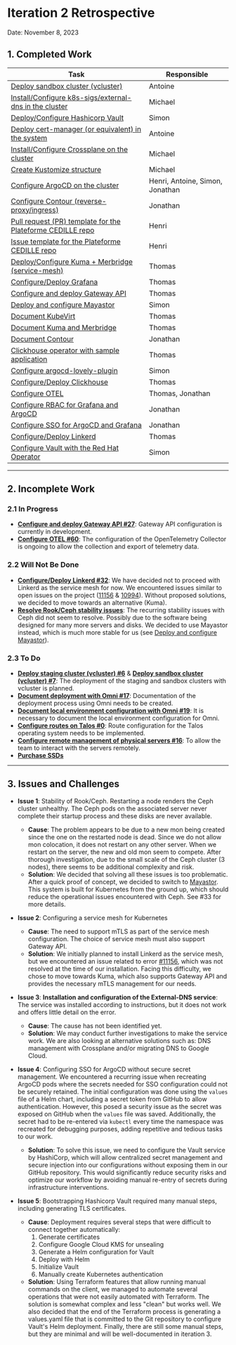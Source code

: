 # Iteration 2 Retrospective

Date: November 8, 2023

## 1. Completed Work

| Task                                                                                                                                              | Responsible                     |
| -------------------------------------------------------------------------------------------------------------------------------------------------- | ------------------------------- |
| [Deploy sandbox cluster (vcluster)](https://github.com/ClubCedille/Plateforme-Cedille/issues/7)                                                  | Antoine                         |
| [Install/Configure k8s-sigs/external-dns in the cluster](https://github.com/ClubCedille/Plateforme-Cedille/issues/35)                            | Michael                         |
| [Deploy/Configure Hashicorp Vault](https://github.com/ClubCedille/Plateforme-Cedille/issues/14)                                                  | Simon                           |
| [Deploy cert-manager (or equivalent) in the system](https://github.com/ClubCedille/Plateforme-Cedille/issues/26)                                  | Antoine                         |
| [Install/Configure Crossplane on the cluster](https://github.com/ClubCedille/Plateforme-Cedille/issues/31)                                        | Michael                         |
| [Create Kustomize structure](https://github.com/ClubCedille/Plateforme-Cedille/issues/25)                                                        | Michael                         |
| [Configure ArgoCD on the cluster](https://github.com/ClubCedille/Plateforme-Cedille/issues/5)                                                    | Henri, Antoine, Simon, Jonathan |
| [Configure Contour (reverse-proxy/ingress)](https://github.com/ClubCedille/Plateforme-Cedille/issues/11)                                         | Jonathan                        |
| [Pull request (PR) template for the Plateforme CEDILLE repo](https://github.com/orgs/ClubCedille/projects/3/views/5?pane=issue&itemId=41043072)  | Henri                           |
| [Issue template for the Plateforme CEDILLE repo](https://github.com/orgs/ClubCedille/projects/3/views/5?pane=issue&itemId=41043078)              | Henri                           |
| [Deploy/Configure Kuma + Merbridge (service-mesh)](https://github.com/ClubCedille/Plateforme-Cedille/issues/20)                                  | Thomas                          |
| [Configure/Deploy Grafana](https://github.com/ClubCedille/Plateforme-Cedille/issues/21)                                                          | Thomas                          |
| [Configure and deploy Gateway API](https://github.com/ClubCedille/Plateforme-Cedille/issues/27)                                                  | Thomas                          |
| [Deploy and configure Mayastor](https://github.com/ClubCedille/Plateforme-Cedille/issues/33)                                                     | Simon                           |
| [Document KubeVirt](https://github.com/ClubCedille/Plateforme-Cedille/issues/28)                                                                 | Thomas                          |
| [Document Kuma and Merbridge](https://github.com/ClubCedille/Plateforme-Cedille/issues/29)                                                       | Thomas                          |
| [Document Contour](https://github.com/ClubCedille/Plateforme-Cedille/issues/30)                                                                  | Jonathan                        |
| [Clickhouse operator with sample application](https://github.com/ClubCedille/Plateforme-Cedille/issues/37)                                       | Thomas                          |
| [Configure argocd-lovely-plugin](https://github.com/ClubCedille/Plateforme-Cedille/issues/42)                                                    | Simon                           |
| [Configure/Deploy Clickhouse](https://github.com/ClubCedille/Plateforme-Cedille/issues/58)                                                       | Thomas                          |
| [Configure OTEL](https://github.com/ClubCedille/Plateforme-Cedille/issues/60)                                                                    | Thomas, Jonathan                |
| [Configure RBAC for Grafana and ArgoCD](https://github.com/ClubCedille/Plateforme-Cedille/issues/61)                                             | Jonathan                        |
| [Configure SSO for ArgoCD and Grafana](https://github.com/ClubCedille/Plateforme-Cedille/issues/62)                                              | Jonathan                        |
| [Configure/Deploy Linkerd](https://github.com/ClubCedille/Plateforme-Cedille/issues/32)                                                          | Thomas                          |
| [Configure Vault with the Red Hat Operator](https://github.com/ClubCedille/Plateforme-Cedille/issues/65)                                         | Simon                           |

---

## 2. Incomplete Work

### 2.1 In Progress

- **[Configure and deploy Gateway API
  #27](https://github.com/ClubCedille/Plateforme-Cedille/issues/27)**: Gateway
  API configuration is currently in development.
- **[Configure OTEL
  #60](https://github.com/ClubCedille/Plateforme-Cedille/issues/60)**: The
  configuration of the OpenTelemetry Collector is ongoing to allow the
  collection and export of telemetry data.

### 2.2 Will Not Be Done

- **[Configure/Deploy Linkerd
  #32](https://github.com/ClubCedille/Plateforme-Cedille/issues/32)**: We have
  decided not to proceed with Linkerd as the service mesh for now. We
  encountered issues similar to open issues on the project
  ([11156](https://github.com/linkerd/linkerd2/issues/11156) &
  [10994](https://github.com/linkerd/linkerd2/issues/10994)). Without proposed
  solutions, we decided to move towards an alternative (Kuma).
- **[Resolve Rook/Ceph stability
  issues](https://github.com/ClubCedille/Plateforme-Cedille/issues/34)**: The
  recurring stability issues with Ceph did not seem to resolve. Possibly due to
  the software being designed for many more servers and disks. We decided to use
  Mayastor instead, which is much more stable for us (see [Deploy and configure
  Mayastor](https://github.com/ClubCedille/Plateforme-Cedille/issues/33)).

### 2.3 To Do

- **[Deploy staging cluster (vcluster)
  #6](https://github.com/ClubCedille/Plateforme-Cedille/issues/6)** & **[Deploy
  sandbox cluster (vcluster)
  #7](https://github.com/ClubCedille/Plateforme-Cedille/issues/7)**: The
  deployment of the staging and sandbox clusters with vcluster is planned.
- **[Document deployment with Omni
  #17](https://github.com/ClubCedille/Plateforme-Cedille/issues/17)**:
  Documentation of the deployment process using Omni needs to be created.
- **[Document local environment configuration with Omni
  #19](https://github.com/ClubCedille/Plateforme-Cedille/issues/19)**: It is
  necessary to document the local environment configuration for Omni.
- **[Configure routes on Talos
  #0](https://github.com/orgs/ClubCedille/projects/3/views/5?pane=issue&itemId=41582552)**:
  Route configuration for the Talos operating system needs to be implemented.
- **[Configure remote management of physical servers
  #16](https://github.com/ClubCedille/Plateforme-Cedille/issues/16)**: To allow
  the team to interact with the servers remotely.
- **[Purchase
  SSDs](https://github.com/ClubCedille/Plateforme-Cedille/issues/9)**

---

## 3. Issues and Challenges

- **Issue 1**: Stability of Rook/Ceph. Restarting a node renders the Ceph
  cluster unhealthy. The Ceph pods on the associated server never complete their
  startup process and these disks are never available.
  - **Cause**: The problem appears to be due to a new mon being created since
    the one on the restarted node is dead. Since we do not allow mon colocation,
    it does not restart on any other server. When we restart on the server, the
    new and old mon seem to compete. After thorough investigation, due to the
    small scale of the Ceph cluster (3 nodes), there seems to be additional
    complexity and risk.
  - **Solution**: We decided that solving all these issues is too problematic.
    After a quick proof of concept, we decided to switch to
    [Mayastor](https://openebs.io/docs/concepts/mayastor). This system is built
    for Kubernetes from the ground up, which should reduce the operational
    issues encountered with Ceph. See #33 for more details.

- **Issue 2**: Configuring a service mesh for Kubernetes
  - **Cause**: The need to support mTLS as part of the service mesh
    configuration. The choice of service mesh must also support Gateway API.
  - **Solution**: We initially planned to install Linkerd as the service mesh,
    but we encountered an issue related to error
    [#11156](https://github.com/linkerd/linkerd2/issues/11156), which was not
    resolved at the time of our installation. Facing this difficulty, we chose
    to move towards Kuma, which also supports Gateway API and provides the
    necessary mTLS management for our needs.

- **Issue 3**: **Installation and configuration of the External-DNS service**:
  The service was installed according to instructions, but it does not work and
  offers little detail on the error.
  - **Cause**: The cause has not been identified yet.
  - **Solution**: We may conduct further investigations to make the service
    work. We are also looking at alternative solutions such as: DNS management
    with Crossplane and/or migrating DNS to Google Cloud.

- **Issue 4**: Configuring SSO for ArgoCD without secure secret management. We
  encountered a recurring issue when recreating ArgoCD pods where the secrets
  needed for SSO configuration could not be securely retained. The initial
  configuration was done using the `values` file of a Helm chart, including a
  secret token from GitHub to allow authentication. However, this posed a
  security issue as the secret was exposed on GitHub when the `values` file was
  saved. Additionally, the secret had to be re-entered via `kubectl` every time
  the namespace was recreated for debugging purposes, adding repetitive and
  tedious tasks to our work.
  - **Solution**: To solve this issue, we need to configure the Vault service by
    HashiCorp, which will allow centralized secret management and secure
    injection into our configurations without exposing them in our GitHub
    repository. This would significantly reduce security risks and optimize our
    workflow by avoiding manual re-entry of secrets during infrastructure
    interventions.

- **Issue 5**: Bootstrapping Hashicorp Vault required many manual steps,
  including generating TLS certificates.
  - **Cause**: Deployment requires several steps that were difficult to connect
    together automatically:
    1. Generate certificates
    2. Configure Google Cloud KMS for unsealing
    3. Generate a Helm configuration for Vault
    4. Deploy with Helm
    5. Initialize Vault
    6. Manually create Kubernetes authentication
  - **Solution**: Using Terraform features that allow running manual commands on
    the client, we managed to automate several operations that were not easily
    automated with Terraform. The solution is somewhat complex and less "clean"
    but works well. We also decided that the end of the Terraform process is
    generating a values.yaml file that is committed to the Git repository to
    configure Vault's Helm deployment. Finally, there are still some manual
    steps, but they are minimal and will be well-documented in iteration 3.
